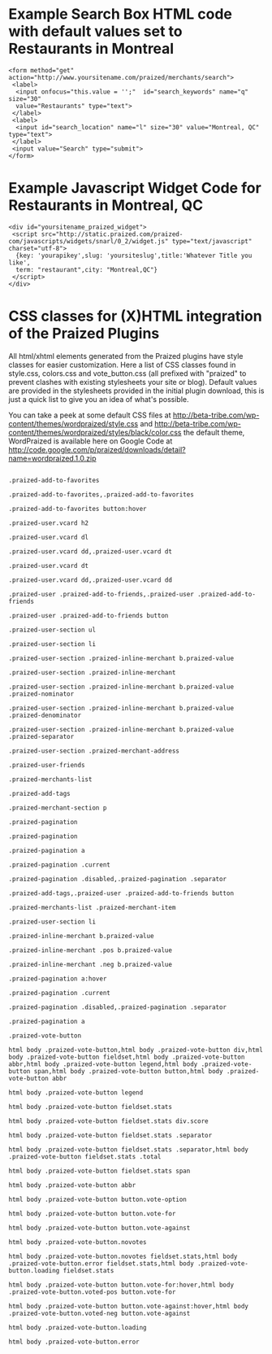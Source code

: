 # Example Search Box HTML code with default values set to Restaurants in Montreal #

```
<form method="get" action="http://www.yoursitename.com/praized/merchants/search">
 <label>
  <input onfocus="this.value = '';"  id="search_keywords" name="q" size="30"  
  value="Restaurants" type="text">
 </label>
 <label>
  <input id="search_location" name="l" size="30" value="Montreal, QC" type="text">
 </label>
 <input value="Search" type="submit">
</form>
```

# Example Javascript Widget Code for Restaurants in Montreal, QC #

```
<div id="yoursitename_praized_widget">
 <script src="http://static.praized.com/praized-com/javascripts/widgets/snarl/0_2/widget.js" type="text/javascript" charset="utf-8">
  {key: 'yourapikey',slug: 'yoursiteslug',title:'Whatever Title you like',
  term: "restaurant",city: "Montreal,QC"}
 </script>
</div>
```

# CSS classes for (X)HTML integration of the Praized Plugins #

All html/xhtml elements generated from the Praized plugins have style classes for easier customization. Here a list of CSS classes found in style.css, colors.css and vote\_button.css (all prefixed with "praized" to prevent clashes with existing stylesheets your site or blog). Default values are provided in the stylesheets provided in the initial plugin download, this is just a quick list to give you an idea of what's possible.

You can take a peek at some default CSS files at http://beta-tribe.com/wp-content/themes/wordpraized/style.css and http://beta-tribe.com/wp-content/themes/wordpraized/styles/black/color.css the default theme, WordPraized is available here on Google Code at http://code.google.com/p/praized/downloads/detail?name=wordpraized.1.0.zip

```

.praized-add-to-favorites

.praized-add-to-favorites,.praized-add-to-favorites

.praized-add-to-favorites button:hover

.praized-user.vcard h2

.praized-user.vcard dl

.praized-user.vcard dd,.praized-user.vcard dt

.praized-user.vcard dt

.praized-user.vcard dd,.praized-user.vcard dd

.praized-user .praized-add-to-friends,.praized-user .praized-add-to-friends

.praized-user .praized-add-to-friends button

.praized-user-section ul

.praized-user-section li

.praized-user-section .praized-inline-merchant b.praized-value

.praized-user-section .praized-inline-merchant

.praized-user-section .praized-inline-merchant b.praized-value .praized-nominator

.praized-user-section .praized-inline-merchant b.praized-value .praized-denominator

.praized-user-section .praized-inline-merchant b.praized-value .praized-separator

.praized-user-section .praized-merchant-address

.praized-user-friends

.praized-merchants-list

.praized-add-tags

.praized-merchant-section p

.praized-pagination

.praized-pagination

.praized-pagination a

.praized-pagination .current

.praized-pagination .disabled,.praized-pagination .separator

.praized-add-tags,.praized-user .praized-add-to-friends button

.praized-merchants-list .praized-merchant-item

.praized-user-section li

.praized-inline-merchant b.praized-value

.praized-inline-merchant .pos b.praized-value

.praized-inline-merchant .neg b.praized-value

.praized-pagination a:hover

.praized-pagination .current

.praized-pagination .disabled,.praized-pagination .separator

.praized-pagination a

.praized-vote-button

html body .praized-vote-button,html body .praized-vote-button div,html body .praized-vote-button fieldset,html body .praized-vote-button abbr,html body .praized-vote-button legend,html body .praized-vote-button span,html body .praized-vote-button button,html body .praized-vote-button abbr

html body .praized-vote-button legend

html body .praized-vote-button fieldset.stats

html body .praized-vote-button fieldset.stats div.score

html body .praized-vote-button fieldset.stats .separator

html body .praized-vote-button fieldset.stats .separator,html body .praized-vote-button fieldset.stats .total

html body .praized-vote-button fieldset.stats span

html body .praized-vote-button abbr

html body .praized-vote-button button.vote-option

html body .praized-vote-button button.vote-for

html body .praized-vote-button button.vote-against

html body .praized-vote-button.novotes

html body .praized-vote-button.novotes fieldset.stats,html body .praized-vote-button.error fieldset.stats,html body .praized-vote-button.loading fieldset.stats

html body .praized-vote-button button.vote-for:hover,html body .praized-vote-button.voted-pos button.vote-for

html body .praized-vote-button button.vote-against:hover,html body .praized-vote-button.voted-neg button.vote-against

html body .praized-vote-button.loading

html body .praized-vote-button.error

```